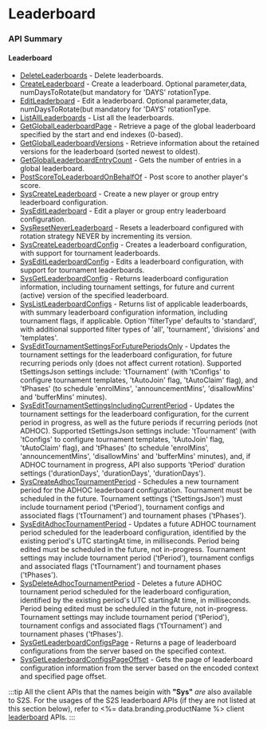 # Leaderboard




### API Summary

#### Leaderboard
* [DeleteLeaderboards](/api/s2s/leaderboard/deleteleaderboards) - Delete leaderboards.
* [CreateLeaderboard](/api/s2s/leaderboard/createleaderboard) - Create a leaderboard. Optional parameter,data, numDaysToRotate(but mandatory for 'DAYS' rotationType.
* [EditLeaderboard](/api/s2s/leaderboard/editleaderboard) - Edit a leaderboard. Optional parameter,data, numDaysToRotate(but mandatory for 'DAYS' rotationType.
* [ListAllLeaderboards](/api/s2s/leaderboard/listallleaderboards) - List all the leaderboards.
* [GetGlobalLeaderboardPage](/api/s2s/leaderboard/getgloballeaderboardpage) - Retrieve a page of the global leaderboard specified by the start and end indexes (0-based).
* [GetGlobalLeaderboardVersions](/api/s2s/leaderboard/getgloballeaderboardversions) - Retrieve information about the retained versions for the leaderboard (sorted newest to oldest).
* [GetGlobalLeaderboardEntryCount](/api/s2s/leaderboard/getgloballeaderboardentrycount) - Gets the number of entries in a global leaderboard.
* [PostScoreToLeaderboardOnBehalfOf](/api/s2s/leaderboard/postscoretoleaderboardonbehalfof) - Post score to another player's score.
* [SysCreateLeaderboard](/api/capi/leaderboard/syscreateleaderboard) - Create a new player or group entry leaderboard configuration.
* [SysEditLeaderboard](/api/capi/leaderboard/syseditleaderboard) - Edit a player or group entry leaderboard configuration.
* [SysResetNeverLeaderboard](/api/capi/leaderboard/sysresetneverleaderboard) - Resets a leaderboard configured with rotation strategy NEVER by incrementing its version.
* [SysCreateLeaderboardConfig](/api/capi/leaderboard/syscreateleaderboardconfig) - Creates a leaderboard configuration, with support for tournament leaderboards.
* [SysEditLeaderboardConfig](/api/capi/leaderboard/syseditleaderboardconfig) - Edits a leaderboard configuration, with support for tournament leaderboards.
* [SysGetLeaderboardConfig](/api/capi/leaderboard/sysgetleaderboardconfig) - Returns leaderboard configuration information, including tournament settings, for future and current (active) version of the specified leaderboard.
* [SysListLeaderboardConfigs](/api/capi/leaderboard/syslistleaderboardconfigs) - Returns list of applicable leaderboards, with summary leaderboard configuration information, including tournament flags, if applicable. Option 'filterType' defaults to 'standard', with additional supported filter types of 'all', 'tournament', 'divisions' and 'templates'.
* [SysEditTournamentSettingsForFuturePeriodsOnly](/api/capi/leaderboard/sysedittournamentsettingsforfutureperiodsonly) - Updates the tournament settings for the leaderboard configuration, for future recurring periods only (does not affect current rotation). Supported tSettingsJson settings include: 'tTournament' (with 'tConfigs' to configure tournament templates, 'tAutoJoin' flag, 'tAutoClaim' flag), and 'tPhases' (to schedule 'enrolMins', 'announcementMins', 'disallowMins' and 'bufferMins' minutes).
* [SysEditTournamentSettingsIncludingCurrentPeriod](/api/capi/leaderboard/sysedittournamentsettingsincludingcurrentperiod) - Updates the tournament settings for the leaderboard configuration, for the current period in progress, as well as the future periods if recurring periods (not ADHOC). Supported tSettingsJson settings include: 'tTournament' (with 'tConfigs' to configure tournament templates, 'tAutoJoin' flag, 'tAutoClaim' flag), and 'tPhases' (to schedule 'enrolMins', 'announcementMins', 'disallowMins' and 'bufferMins' minutes), and, if ADHOC tournament in progress, API also supports 'tPeriod' duration settings ('durationDays', 'durationDays', 'durationDays').
* [SysCreateAdhocTournamentPeriod](/api/capi/leaderboard/syscreateadhoctournamentperiod) - Schedules a new tournament period for the ADHOC leaderboard configuration. Tournament must be scheduled in the future. Tournament settings ('tSettingsJson') must include tournament period ('tPeriod'), tournament configs and associated flags ('tTournament') and tournament phases ('tPhases').
* [SysEditAdhocTournamentPeriod](/api/capi/leaderboard/syseditadhoctournamentperiod) - Updates a future ADHOC tournament period scheduled for the leaderboard configuration, identified by the existing period's UTC startingAt time, in milliseconds. Period being edited must be scheduled in the future, not in-progress. Tournament settings may include tournament period ('tPeriod'), tournament configs and associated flags ('tTournament') and tournament phases ('tPhases').
* [SysDeleteAdhocTournamentPeriod](/api/capi/leaderboard/sysdeleteadhoctournamentperiod) - Deletes a future ADHOC tournament period scheduled for the leaderboard configuration, identified by the existing period's UTC startingAt time, in milliseconds. Period being edited must be scheduled in the future, not in-progress. Tournament settings may include tournament period ('tPeriod'), tournament configs and associated flags ('tTournament') and tournament phases ('tPhases').
* [SysGetLeaderboardConfigsPage](/api/capi/leaderboard/sysgetleaderboardconfigspage) - Returns a page of leaderboard configurations from the server based on the specified context.
* [SysGetLeaderboardConfigsPageOffset](/api/capi/leaderboard/sysgetleaderboardconfigspageoffset) - Gets the page of leaderboard configuration information from the server based on the encoded context and specified page offset.

:::tip
All the client APIs that the names beigin with <strong>"Sys"</strong> <em>are</em> also available to S2S. 
For the usages of the S2S leaderboard APIs (if they are not listed at this section below),
refer to <%= data.branding.productName %> client [leaderboard](/api/capi/leaderboard) APIs.
:::

<DocCardList />